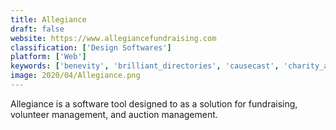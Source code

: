 ```yaml
---
title: Allegiance
draft: false 
website: https://www.allegiancefundraising.com
classification: ['Design Softwares']
platform: ['Web']
keywords: ['benevity', 'brilliant_directories', 'causecast', 'charity_auctions_today', 'commit_change', 'donorstudio_suite', 'ems_planner', 'givepulse', 'givesmart', 'handbid', 'list_master_crm', 'onecause', 'qgiv', 'schoolauction.net', 'silent_auction_pro', 'volgistics', 'volunteer_matrix', 'volunteerkinetic', 'volunteerlocal', 'volunteermark', 'volunteerup']
image: 2020/04/Allegiance.png
---
```

Allegiance is a software tool designed to as a solution for fundraising, volunteer management, and auction management.